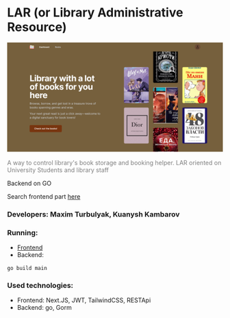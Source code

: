 # LAR (or Library Administrative Resource)
<img src="github_images/view.png"  alt="Header" />
<p style="color: rgb(128,128,128)">A way to control library's book storage and booking helper. LAR oriented on University Students and library staff</p>
<p>Backend on GO</p>
<p>Search frontend part <a href="https://github.com/Hoaper/express_frontend_university">here</a></p>

### Developers: Maxim Turbulyak, Kuanysh Kambarov

### Running:
- <a href="https://github.com/Hoaper/express_frontend_university#getting-started">Frontend</a>
- Backend:
```shell
go build main
```

### Used technologies:
- Frontend: Next.JS, JWT, TailwindCSS, RESTApi
- Backend: go, Gorm